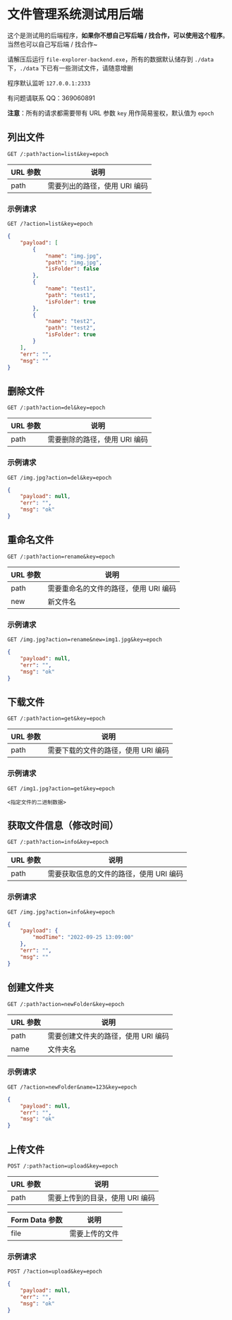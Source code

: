 # 文件管理系统测试用后端

这个是测试用的后端程序，**如果你不想自己写后端 / 找合作，可以使用这个程序**。当然也可以自己写后端 / 找合作~

请解压后运行 `file-explorer-backend.exe`，所有的数据默认储存到 `./data` 下，`./data` 下已有一些测试文件，请随意增删

程序默认监听 `127.0.0.1:2333`

有问题请联系 QQ：369060891

**注意**：所有的请求都需要带有 URL 参数 `key` 用作简易鉴权，默认值为 `epoch`

## 列出文件

```
GET /:path?action=list&key=epoch
```

| URL 参数 | 说明                          |
| -------- | ----------------------------- |
| path     | 需要列出的路径，使用 URI 编码 |

### 示例请求

```
GET /?action=list&key=epoch
```

```json
{
    "payload": [
        {
            "name": "img.jpg",
            "path": "img.jpg",
            "isFolder": false
        },
        {
            "name": "test1",
            "path": "test1",
            "isFolder": true
        },
        {
            "name": "test2",
            "path": "test2",
            "isFolder": true
        }
    ],
    "err": "",
    "msg": ""
}
```

## 删除文件

```
GET /:path?action=del&key=epoch
```

| URL 参数 | 说明                          |
| -------- | ----------------------------- |
| path     | 需要删除的路径，使用 URI 编码 |

### 示例请求

```
GET /img.jpg?action=del&key=epoch
```

```json
{
    "payload": null,
    "err": "",
    "msg": "ok"
}
```

## 重命名文件

```
GET /:path?action=rename&key=epoch
```

| URL 参数 | 说明                                  |
| -------- | ------------------------------------- |
| path     | 需要重命名的文件的路径，使用 URI 编码 |
| new      | 新文件名                              |

### 示例请求

```
GET /img.jpg?action=rename&new=img1.jpg&key=epoch
```

```json
{
    "payload": null,
    "err": "",
    "msg": "ok"
}
```

## 下载文件

```
GET /:path?action=get&key=epoch
```

| URL 参数 | 说明                                |
| -------- | ----------------------------------- |
| path     | 需要下载的文件的路径，使用 URI 编码 |

### 示例请求

```
GET /img1.jpg?action=get&key=epoch
```

```
<指定文件的二进制数据>
```

## 获取文件信息（修改时间）

```
GET /:path?action=info&key=epoch
```

| URL 参数 | 说明                                    |
| -------- | --------------------------------------- |
| path     | 需要获取信息的文件的路径，使用 URI 编码 |

### 示例请求

```
GET /img.jpg?action=info&key=epoch
```

```json
{
    "payload": {
        "modTime": "2022-09-25 13:09:00"
    },
    "err": "",
    "msg": ""
}
```

## 创建文件夹

```
GET /:path?action=newFolder&key=epoch
```

| URL 参数 | 说明                                |
| -------- | ----------------------------------- |
| path     | 需要创建文件夹的路径，使用 URI 编码 |
| name     | 文件夹名                            |

### 示例请求

```
GET /?action=newFolder&name=123&key=epoch
```

```json
{
    "payload": null,
    "err": "",
    "msg": "ok"
}
```

## 上传文件

```
POST /:path?action=upload&key=epoch
```

| URL 参数 | 说明                            |
| -------- | ------------------------------- |
| path     | 需要上传到的目录，使用 URI 编码 |

| Form Data 参数 | 说明           |
| -------------- | -------------- |
| file           | 需要上传的文件 |

### 示例请求

```
POST /?action=upload&key=epoch
```

```json
{
    "payload": null,
    "err": "",
    "msg": "ok"
}
```